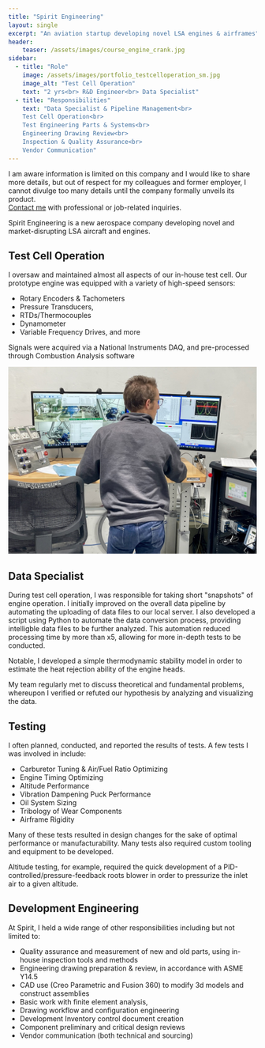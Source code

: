 ```yaml
---
title: "Spirit Engineering"
layout: single
excerpt: "An aviation startup developing novel LSA engines & airframes"
header:
    teaser: /assets/images/course_engine_crank.jpg
sidebar:
  - title: "Role"
    image: /assets/images/portfolio_testcelloperation_sm.jpg
    image_alt: "Test Cell Operation"
    text: "2 yrs<br> R&D Engineer<br> Data Specialist"
  - title: "Responsibilities"
    text: "Data Specialist & Pipeline Management<br>
    Test Cell Operation<br>
    Test Engineering Parts & Systems<br>
    Engineering Drawing Review<br>
    Inspection & Quality Assurance<br>
    Vendor Communication"
---
```


I am aware information is limited on this company and I would like to share more details, but out of respect for my colleagues and former employer, I cannot divulge too many details until the company formally unveils its product.  
[Contact me](https://www.ross.thefischers.me/contact) with professional or job-related inquiries.

Spirit Engineering is a new aerospace company developing novel and market-disrupting LSA aircraft and engines.

## Test Cell Operation

I oversaw and maintained almost all aspects of our in-house test cell. 
Our prototype engine was equipped with a variety of high-speed sensors:
- Rotary Encoders & Tachometers
- Pressure Transducers,
- RTDs/Thermocouples
- Dynamometer
- Variable Frequency Drives, and more
  
Signals were acquired via a National Instruments DAQ, and pre-processed through Combustion Analysis software

<img src="/assets/images/portfolio_testcelloperation.jpg" alt="Test Cell Operation">

## Data Specialist

During test cell operation, I was responsible for taking short "snapshots" of engine operation.
I initially improved on the overall data pipeline by automating the uploading of data files to our local server. I also developed a script using Python to automate the data conversion process, providing intelligble data files to be further analyzed. This automation reduced processing time by more than x5, allowing for more in-depth tests to be conducted.

Notable, I developed a simple thermodynamic stability model in order to estimate the heat rejection ability of the engine heads.

My team regularly met to discuss theoretical and fundamental problems, whereupon I verified or refuted our hypothesis by analyzing and visualizing the data.

## Testing

I often planned, conducted, and reported the results of tests. A few tests I was involved in include:
- Carburetor Tuning & Air/Fuel Ratio Optimizing
- Engine Timing Optimizing
- Altitude Performance 
- Vibration Dampening Puck Performance 
- Oil System Sizing
- Tribology of Wear Components 
- Airframe Rigidity
  
Many of these tests resulted in design changes for the sake of optimal performance or manufacturability.
Many tests also required custom tooling and equipment to be developed. 

Altitude testing, for example, required the quick development of a PID-controlled/pressure-feedback roots blower in order to pressurize the inlet air to a given altitude.


## Development Engineering

At Spirit, I held a wide range of other responsibilities including but not limited to:
- Quality assurance and measurement of new and old parts, using in-house inspection tools and methods
- Engineering drawing preparation & review, in accordance with ASME Y14.5
- CAD use (Creo Parametric and Fusion 360) to modify 3d models and construct assemblies
- Basic work with finite element analysis, 
- Drawing workflow and configuration engineering
- Development Inventory control document creation 
- Component preliminary and critical design reviews
- Vendor communication (both technical and sourcing)
